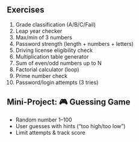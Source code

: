 ## Exercises
1. Grade classification (A/B/C/Fail)
2. Leap year checker
3. Max/min of 3 numbers
4. Password strength (length + numbers + letters)
5. Driving license eligibility check
6. Multiplication table generator
7. Sum of even/odd numbers up to N
8. Factorial calculator (loop)
9. Prime number check
10. Password/login attempts (3 tries)

## Mini-Project: 🎮 Guessing Game
- Random number 1–100  
- User guesses with hints (“too high/too low”)  
- Limit attempts & track score  